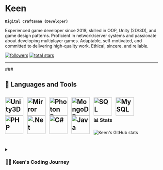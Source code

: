 #  Keen

**`Digital Craftsman (Developer)`**

Experienced game developer since 2018, skilled in OOP, Unity (2D/3D), and game design patterns. Proficient in network/server systems and passionate about developing multiplayer games. Adaptable, self-motivated, and committed to delivering high-quality work. Ethical, sincere, and reliable.

   <p align="left">
      <a href="https://github.com/Keen59?tab=followers">
         <img alt="followers" title="Follow me on Github" src="https://custom-icon-badges.demolab.com/github/followers/Keen59?color=236ad3&labelColor=1155ba&style=for-the-badge&logo=person-add&label=Follow&logoColor=white"/></a>
      <a href="https://github.com/Keen59?tab=repositories&sort=stargazers">
         <img alt="total stars" title="Total stars on GitHub" src="https://custom-icon-badges.demolab.com/github/stars/Keen59?color=55960c&style=for-the-badge&labelColor=488207&logo=star"/></a>
   </p>

---

###<h2> 🧰 Languages and Tools<h2/>

<img align="left" alt="Unity3D" width="60px" style="padding-right:10px;" src="https://cdn-icons-png.flaticon.com/512/5969/5969346.png" />
<img align="left" alt="Mirror" width="60px" style="padding-right:10px;" src="https://assetstorev1-prd-cdn.unity3d.com/key-image/8166aa59-b5e6-4fd1-9e28-fc40694bcc3f.webp" />
<img align="left" alt="Photon Pun" width="60px" style="padding-right:10px;" src="https://cdn.jsdelivr.net/gh/devicons/devicon/icons/photon/photon-original.svg" />
<img align="left" alt="MongoDB" width="60px" style="padding-right:10px;" src="https://cdn.jsdelivr.net/gh/devicons/devicon/icons/mongodb/mongodb-original.svg" />
<img align="left" alt="SQL" width="60px" style="padding-right:10px;" src="https://cdn.jsdelivr.net/gh/devicons/devicon/icons/sql/sql-original.svg" />
<img align="left" alt="MySQL" width="60px" style="padding-right:10px;" src="https://cdn.jsdelivr.net/gh/devicons/devicon/icons/mysql/mysql-original.svg" />
<img align="left" alt="PHP" width="60px" style="padding-right:10px;" src="https://cdn.jsdelivr.net/gh/devicons/devicon/icons/php/php-original.svg" />
<img align="left" alt=".Net" width="60px" style="padding-right:10px;" src="https://cdn.jsdelivr.net/gh/devicons/devicon/icons/dotnetcore/dotnetcore-original.svg" />
<img align="left" alt="C#" width="60px" style="padding-right:10px;" src="https://cdn.jsdelivr.net/gh/devicons/devicon/icons/csharp/csharp-original.svg" />
<img align="left" alt="Java" width="60px" style="padding-right:10px;" src="https://cdn.jsdelivr.net/gh/devicons/devicon/icons/java/java-original.svg" />
<br />

#



### 📊 Stats

![Keen's GitHub stats](https://github-readme-stats.vercel.app/api?username=forrestknight&show_icons=true&theme=gruvbox)

<!-- ![GitHub Streak](https://streak-stats.demolab.com?user=ForrestKnight&theme=gruvbox&border_radius=4.5) -->

#

<details>
 <summary><h3>👨‍💻 Keen's Coding Journey</h3></summary>
In 2016, I began my software development journey in high school, where I honed my skills in database operations and developed automation programs. However, it was in 2018, during my high school internship, that I had my first encounter with Unity, igniting my passion for game development. Since then, I have dedicated myself to mastering various aspects of this craft. I am highly skilled in object-oriented programming (OOP), utilizing its principles to create robust and efficient code. Unity, both in 2D and 3D, has become my primary tool for game development, allowing me to bring my creative visions to life. I am well-versed in game design patterns, leveraging them to enhance gameplay mechanics and create immersive experiences. One of my areas of expertise lies in network and server systems. I have gained proficiency in implementing multiplayer functionality, enabling players to connect, interact, and enjoy games together. The challenge of building multiplayer games excites me, and I am driven to create engaging and dynamic online experiences. Adaptability is a key trait that I possess, allowing me to quickly learn and adapt to new technologies and frameworks. I am self-motivated, constantly seeking opportunities to expand my knowledge and improve my skills. When it comes to my work, I am committed to delivering high-quality results, ensuring that every aspect of my projects meets or exceeds expectations. Ethics play a significant role in my professional approach. I prioritize integrity, honesty, and fairness in all my endeavors. Colleagues and collaborators can rely on me to be sincere and transparent throughout the development process. I take pride in being a reliable team member, consistently meeting deadlines and fulfilling commitments. With a diverse skill set and a genuine passion for game development, I am ready to take on new challenges and push the boundaries of what is possible. My dedication to delivering top-notch work, coupled with my ethical and reliable nature, sets me apart as a game developer who is poised to make a meaningful impact.



